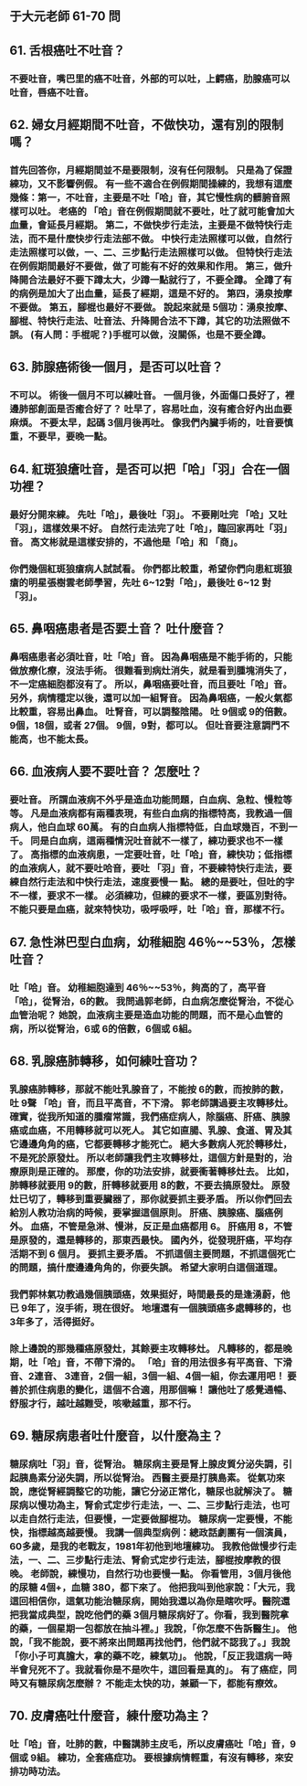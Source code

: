 ## 于大元老師 61-70 問

## 61. 舌根癌吐不吐音？

### 不要吐音，嘴巴里的癌不吐音，外部的可以吐，上齶癌，肋腺癌可以吐音，唇癌不吐音。

## 62. 婦女月經期間不吐音，不做快功，還有別的限制嗎？

### 首先回答你，月經期間並不是要限制，沒有任何限制。 只是為了保證練功，又不影響例假。 有一些不適合在例假期間操練的，我想有這麼幾條：第一，不吐音，主要是不吐「哈」音，其它慢性病的髒腑音照樣可以吐。 老癌的 「哈」音在例假期間就不要吐，吐了就可能會加大血量，會延長月經期。 第二，不做快步行走法，主要是不做特快行走法，而不是什麼快步行走法部不做。 中快行走法照樣可以做，自然行走法照樣可以做，一、二、三步點行走法照樣可以做。 但特快行走法在例假期間最好不要做，做了可能有不好的效果和作用。 第三，做升降開合法最好不要下蹲太大，少蹲一點就行了，不要全蹲。 全蹲了有的病例是加大了出血量，延長了經期，這是不好的。 第四，湧泉按摩不要做。 第五，腳棍也最好不要做。 說起來就是 5個功：湧泉按摩、腳棍、特快行走法、吐音法、升降開合法不下蹲，其它的功法照做不誤。  (有人問：手棍呢？)手棍可以做，沒關係，也是不要全蹲。

## 63. 肺腺癌術後一個月，是否可以吐音？

### 不可以。 術後一個月不可以練吐音。 一個月後，外面傷口長好了，裡邊肺部創面是否癒合好了？ 吐早了，容易吐血，沒有癒合好內出血要麻煩。 不要太早，起碼 3個月後再吐。 像我們內臟手術的，吐音要慎重，不要早，要晚一點。

## 64. 紅斑狼瘡吐音，是否可以把「哈」「羽」合在一個功裡？

### 最好分開來練。 先吐「哈」，最後吐「羽」。 不要剛吐完 「哈」又吐「羽」，這樣效果不好。 自然行走法完了吐「哈」，臨回家再吐「羽」音。 高文彬就是這樣安排的，不過他是「哈」和 「商」。

### 你們幾個紅斑狼瘡病人試試看。 你們都比較重，希望你們向患紅斑狼瘡的明星張樹雲老師學習，先吐 6~12對「哈」，最後吐 6~12  對「羽」。

## 65. 鼻咽癌患者是否要土音？ 吐什麼音？

### 鼻咽癌患者必須吐音，吐「哈」音。 因為鼻咽癌是不能手術的，只能做放療化療，沒法手術。 很難看到病灶消失，就是看到腫塊消失了，不一定癌細胞都沒有了。 所以，鼻咽癌要吐音，而且要吐「哈」音。 另外，病情穩定以後，還可以加一組腎音。 因為鼻咽癌，一般火氣都比較重，容易出鼻血。 吐腎音，可以調整陰陽。 吐 9個或 9的倍數。  9個，18個，或者 27個。  9個，9對，都可以。 但吐音要注意調門不能高，也不能太長。

## 66. 血液病人要不要吐音？ 怎麼吐？

### 要吐音。 所謂血液病不外乎是造血功能問題，白血病、急粒、慢粒等等。 凡是血液病都有兩種表現，有些白血病的指標特高，我教過一個病人，他白血球 60萬。 有的白血病人指標特低，白血球幾百，不到一千。 同是白血病，這兩種情況吐音就不一樣了，練功要求也不一樣了。 高指標的血液病患，一定要吐音，吐「哈」音，練快功；低指標的血液病人，就不要吐哈音，要吐 「羽」音，不要練特快行走法，要練自然行走法和中快行走法，速度要慢一 點。 總的是要吐，但吐的字不一樣，要求不一樣。 必須練功，但練的要求不一樣，要區別對待。 不能只要是血癌，就來特快功，吸呼吸呼，吐「哈」音，那樣不行。

## 67. 急性淋巴型白血病，幼稚細胞 46％~~53％，怎樣吐音？

### 吐「哈」音。 幼稚細胞達到 46％~~53％，夠高的了，高平音「哈」，從腎治，6的數。 我問過郭老師，白血病怎麼從腎治，不從心血管治呢？ 她說，血液病主要是造血功能的問題，而不是心血管的病，所以從腎治，6或 6的倍數，6個或 6組。

## 68. 乳腺癌肺轉移，如何練吐音功？

### 乳腺癌肺轉移，那就不能吐乳腺音了，不能按 6的數，而按肺的數，吐 9聲 「哈」音，而且平高音，不下滑。 郭老師講過要主攻轉移灶。 確實，從我所知道的腫瘤常識，我們癌症病人，除腦癌、肝癌、胰腺癌或血癌，不用轉移就可以死人。 其它如直腸、乳腺、食道、胃及其它邊邊角角的癌，它都要轉移才能死亡。 絕大多數病人死於轉移灶，不是死於原發灶。 所以老師讓我們主攻轉移灶，這個方針是對的，治療原則是正確的。 那麼，你的功法安排，就要衝著轉移灶去。 比如，肺轉移就要用 9的數，肝轉移就要用 8的數，不要去搞原發灶。 原發灶已切了，轉移到重要臟器了，那你就要抓主要矛盾。 所以你們回去給別人教功治病的時候，要掌握這個原則。 肝癌、胰腺癌、腦癌例外。 血癌，不管是急淋、慢淋，反正是血癌都用 6。 肝癌用 8，不管是原發的，還是轉移的，那東西最快。 國內外，從發現肝癌，平均存活期不到 6  個月。 要抓主要矛盾。 不抓這個主要問題，不抓這個死亡的問題，搞什麼邊邊角角的，你要失誤。 希望大家明白這個道理。

### 我們郭林氣功教過幾個胰頭癌，效果挺好，時間最長的是逢湧蔚，他已 9年了，沒手術，現在很好。 地壇還有一個胰頭癌多處轉移的，也 3年多了，活得挺好。

### 除上邊說的那幾種癌原發灶，其餘要主攻轉移灶。 凡轉移的，都是晚期，吐「哈」音，不帶下滑的。  「哈」音的用法很多有平高音、下滑音、2連音、 3連音，2個一組，3個一組、4個一組，你去運用吧！ 要善於抓住病患的變化，這個不合適，用那個嘛！ 讓他吐了感覺通暢、舒服才行，越吐越難受，咳嗽越重，那不行。

## 69. 糖尿病患者吐什麼音，以什麼為主？

### 糖尿病吐「羽」音，從腎治。 糖尿病主要是腎上腺皮質分泌失調，引起胰島素分泌失調，所以從腎治。 西醫主要是打胰島素。 從氣功來說，應從腎經調整它的功能，讓它分泌正常化，糖尿也就解決了。 糖尿病以慢功為主，腎俞式定步行走法，一、二、三步點行走法，也可以走自然行走法，但要慢，一定要做腳棍功。 糖尿病一定要慢，不能快，指標越高越要慢。 我講一個典型病例：總政話劇團有一個演員，60多歲，是我的老戰友，1981年初他到地壇練功。 我教他做慢步行走法，一、二、三步點行走法、腎俞式定步行走法，腳棍按摩教的很晚。 老師說，練慢功，自然行功也要慢一點。 你看管用，3個月後他的尿糖 4個+，血糖 380，都下來了。 他把我叫到他家說：「大元，我這回相信你，這氣功能治糖尿病，開始我還以為你是瞎吹呼。醫院還把我當成典型，說吃他們的藥 3個月糖尿病好了。你看，我到醫院拿的藥，一個星期一包都放在抽斗裡。」我說，「你怎麼不告訴醫生」。 他說，「我不能說，要不將來出問題再找他們，他們就不認我了。」我說「你小子可真膽大，拿的藥不吃，練氣功」。 他說，「反正我這病一時半會兒死不了。我就看你是不是吹牛，這回看是真的」。 有了癌症，同時又有糖尿病怎麼辦？ 不能走太快的功，兼顧一下，都能有療效。

## 70. 皮膚癌吐什麼音，練什麼功為主？

### 吐「哈」音，吐肺的數，中醫講肺主皮毛，所以皮膚癌吐「哈」音，9個或 9組。 練功，全套癌症功。 要根據病情輕重，有沒有轉移，來安排功時功法。

